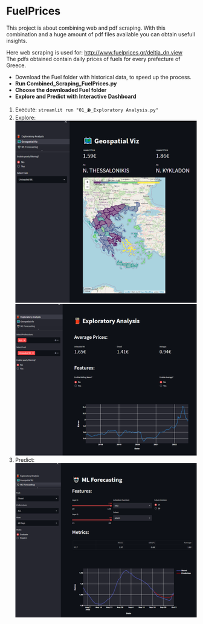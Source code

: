 # FuelPrices

This project is about combining web and pdf scraping. With this combination and a huge amount of pdf files available you can obtain usefull insights.

Here web scraping is used for: http://www.fuelprices.gr/deltia_dn.view \
The pdfs obtained contain daily prices of fuels for every prefecture of Greece.

* Download the Fuel folder with historical data, to speed up the process. 
* **Run Combined_Scraping_FuelPrices.py**
* **Choose the downloaded Fuel folder**
* **Explore and Predict with Interactive Dashboard**

1. Execute: ` streamlit run "01_⛽_Exploratory Analysis.py" `
2. Explore:
![explore](https://github.com/emvouvakis/FuelPricesGreece/blob/main/Fuel/photos/explore.png)
![explore2](https://github.com/emvouvakis/FuelPricesGreece/blob/main/Fuel/photos/geo.png)
3. Predict:
![predict](https://github.com/emvouvakis/FuelPricesGreece/blob/main/Fuel/photos/predict.png)

